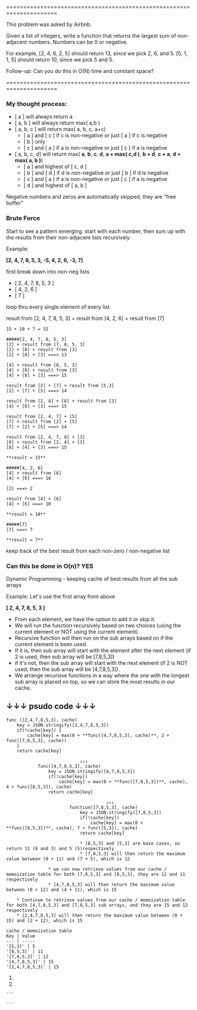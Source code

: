 =====================================================================

This problem was asked by Airbnb.

Given a list of integers, write a function that returns the largest sum of non-adjacent numbers. Numbers can be 0 or negative.

For example, [2, 4, 6, 2, 5] should return 13, since we pick 2, 6, and 5. [5, 1, 1, 5] should return 10, since we pick 5 and 5.

Follow-up: Can you do this in O(N) time and constant space?

=====================================================================

### My thought process:

* [ a ] will always return a
* [ a, b ] will always return max( a,b )
* [ a, b, c ] will return max( a, b, c, a+c)
    * [ a ] and [ c ] if c is non-negative or just [ a ] if c is negative
    * [ b ] only
    * [ c ] and [ a ] if a is non-negative or just [ c ] if a is negative
* [ a, b, c, d] will return max( **a**, **b**, **c**, **d**, **a + max( c,d )**, **b + d**, **c + a**, **d + max( a, b )**)
    * [ a ] and highest of [ c, d ]
    * [ b ] and [ d ] if d is non-negative or just [ b ] if d is negative
    * [ c ] and [ a ] if a is non-negative or just [ c ] if a is negative
    * [ d ] and highest of [ a, b ]

Negative numbers and zeros are automatically skipped, they are "free buffer"


### Brute Force

Start to see a pattern emerging.  start with each number, then sum up with the results from their non-adjacent lists recursively

Example:

**[2, 4, 7, 8, 5, 3, -5, 4, 2, 6, -3, 7]**

first break down into non-neg lists
* [ 2, 4, 7, 8, 5, 3 ]
* [ 4, 2, 6 ]
* [ 7 ]

loop thru every single element of every list

result from [2, 4, 7, 8, 5, 3] + result from [4, 2, 6] + result from [7]
```
15 + 10 + 7 = 32
```

```
#####[2, 4, 7, 8, 5, 3]
[2] + result from [7, 8, 5, 3] 
[2] + [8] + result from [3] 
[2] + [8] + [3] ===> 13

[4] + result from [8, 5, 3]
[4] + [8] + result from [3]
[4] + [8] + [3] ===> 15

result from [2] + [7] + result from [5,3]
[2] + [7] + [5] ===> 14

result from [2, 4] + [8] + result from [3]
[4] + [8] + [3] ===> 15

result from [2, 4, 7] + [5] 
[7] + result from [2] + [5]
[7] + [2] + [5] ===> 14

result from [2, 4, 7, 8] + [3]
[8] + result from [2, 4] + [3]
[8] + [4] + [3] ===> 15

**result = 15**
```

```
#####[4, 2, 6]
[4] + result from [6]
[4] + [6] ===> 10

[2] ===> 2

result from [4] + [6]
[4] + [6] ===> 10

**result = 10**
```

```
#####[7]
[7] ===> 7

**result = 7**
```

keep track of the best result from each non-zero / non-negative list

### Can this be done in O(n)?  YES

Dynamic Programming - keeping cache of best results from all the sub arrays 

Example: 
Let's use the first array from above

**[ 2, 4, 7, 8, 5, 3 ]**

* From each element, we have the option to add it or skip it.  
* We will run the function recursively based on two choices (using the current element or NOT using the current element)
* Recursive function will then run on the sub arrays based on if the current element is been used.  
* If it is, then sub array will start with the element after the next element (if 2 is used, then sub array will be [7,8,5,3])
* if it's not, then the sub array will start with the next element (if 2 is NOT used, then the sub array will be [4,7,8,5,3]).  
* We arrange recursive functions in a way where the one with the longest sub array is placed on top, so we can store the most results in our cache.  


↓↓↓   psudo code   ↓↓↓
----------------------

``` |
func ([2,4,7,8,5,3], cache)
    key = JSON.stringify([2,4,7,8,5,3])
    if(!cache[key]) {
        cache[key] = max(0 + **func([4,7,8,5,3], cache)**, 2 + func([7,8,5,3], cache))
    }
    return cache[key]
                            
                            ↓↓↓
            func([4,7,8,5,3], cache) 
                key = JSON.stringify([4,7,8,5,3])
                if(!cache[key])
                    cache[key] = max(0 + **func([7,8,5,3])**, cache), 4 + func([8,5,3]), cache)
                return cache[key]

                                      ↓↓↓
                        function([7,8,5,3], cache)
                            key = JSON.stringify([7,8,5,3])
                            if(!cache[key])
                                cache[key] = max(0 + **func([8,5,3])**, cache), 7 + func([5,3]), cache)
                            return cache[key]

                            * [8,5,3] and [5,3] are base cases, so return 11 (8 and 3) and 5 (5)respectively
                            * [7,8,5,3] will then return the maximum value between (0 + 11) and (7 + 5), which is 12
                
                * we can now retrieve values from our cache / memoization table for both [7,8,5,3] and [8,5,3], they are 12 and 11 respectively
                * [4,7,8,5,3] will then return the maximum value between (0 + 12) and (4 + 11), which is 15

    * Continue to retrieve values from our cache / memoization table for both [4,7,8,5,3] and [7,8,5,3] sub arrays, and they are 15 and 12 respectively
    * [2,4,7,8,5,3] will then return the maximum value between (0 + 15) and (2 + 12), which is 15

cache / memoization table
Key | Value
--- | -----
'[5,3]' | 5
'[8,5,3]' | 11
'[7,8,5,3]' | 12
'[4,7,8,5,3]' | 15
'[2,4,7,8,5,3]' | 15

```






1. 

2. 

    ```
    
    ```